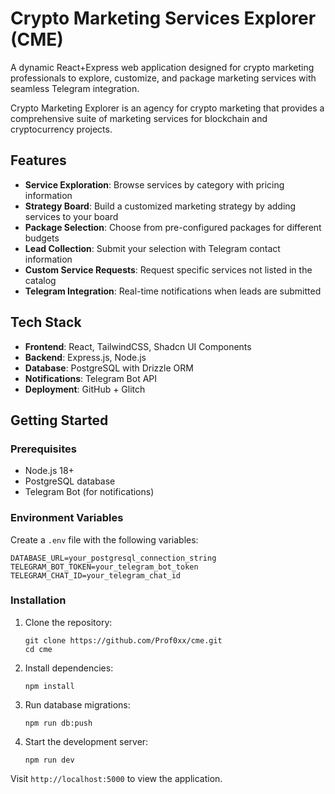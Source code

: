 # Crypto Marketing Services Explorer (CME)

A dynamic React+Express web application designed for crypto marketing professionals to explore, customize, and package marketing services with seamless Telegram integration.

Crypto Marketing Explorer is an agency for crypto marketing that provides a comprehensive suite of marketing services for blockchain and cryptocurrency projects.

## Features

- **Service Exploration**: Browse services by category with pricing information
- **Strategy Board**: Build a customized marketing strategy by adding services to your board
- **Package Selection**: Choose from pre-configured packages for different budgets
- **Lead Collection**: Submit your selection with Telegram contact information
- **Custom Service Requests**: Request specific services not listed in the catalog
- **Telegram Integration**: Real-time notifications when leads are submitted

## Tech Stack

- **Frontend**: React, TailwindCSS, Shadcn UI Components
- **Backend**: Express.js, Node.js
- **Database**: PostgreSQL with Drizzle ORM
- **Notifications**: Telegram Bot API
- **Deployment**: GitHub + Glitch

## Getting Started

### Prerequisites

- Node.js 18+ 
- PostgreSQL database
- Telegram Bot (for notifications)

### Environment Variables

Create a `.env` file with the following variables:

```
DATABASE_URL=your_postgresql_connection_string
TELEGRAM_BOT_TOKEN=your_telegram_bot_token
TELEGRAM_CHAT_ID=your_telegram_chat_id
```

### Installation

1. Clone the repository:
   ```
   git clone https://github.com/Prof0xx/cme.git
   cd cme
   ```

2. Install dependencies:
   ```
   npm install
   ```

3. Run database migrations:
   ```
   npm run db:push
   ```

4. Start the development server:
   ```
   npm run dev
   ```

Visit `http://localhost:5000` to view the application.
